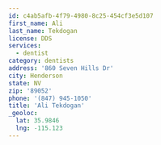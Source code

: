 ```yaml
---
id: c4ab5afb-4f79-4980-8c25-454cf3e5d107
first_name: Ali
last_name: Tekdogan
license: DDS
services:
  - dentist
category: dentists
address: '860 Seven Hills Dr'
city: Henderson
state: NV
zip: '89052'
phone: '(847) 945-1050'
title: 'Ali Tekdogan'
_geoloc:
  lat: 35.9846
  lng: -115.123
---
```

